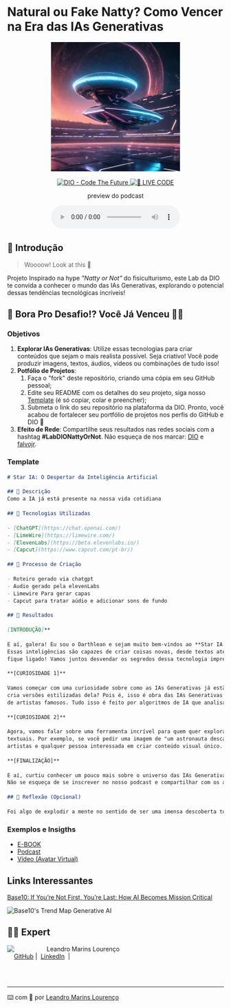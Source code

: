 # Natural ou Fake Natty? Como Vencer na Era das IAs Generativas
<p align="center">
<img 
    src="./assets/cover.png"
    width="300"
/>
</p>

<p align="center">
<a href="https://dio.me/">
    <img 
        src="https://img.shields.io/badge/DIO-Code_The_Future-28DA77?logo=youtube" 
        alt="DIO - Code The Future">
</a>
<a href="https://dio.me/">
<img 
    src="https://img.shields.io/badge/🔴_LIVE_CODE-FF5E72" 
    alt="🔴 LIVE CODE">
</a>
</p>

<p align="center">
    preview do podcast
</p>

<div align="center">
    <audio src="output/podcast_editado.MP3" controls title="Podcast editado"></audio>
</div>


## 🚀 Introdução

> Woooow! Look at this 👀

Projeto Inspirado na hype _"Natty or Not"_ do fisiculturismo, este Lab da DIO te convida a conhecer o mundo das IAs Generativas, explorando o potencial dessas tendências tecnológicas incríveis!

## 🎯 Bora Pro Desafio!? Você Já Venceu 💪🤓

### Objetivos

1. **Explorar IAs Generativas**: Utilize essas tecnologias para criar conteúdos que sejam o mais realista possível. Seja criativo! Você pode produzir imagens, textos, áudios, vídeos ou combinações de tudo isso!
1. **Potfólio de Projetos**:
    1. Faça o "fork" deste repositório, criando uma cópia em seu GitHub pessoal;
    2. Edite seu README com os detalhes do seu projeto, siga nosso [Template](#template) (é só copiar, colar e preencher);
    3. Submeta o link do seu repositório na plataforma da DIO. Pronto, você acabou de fortalecer seu portfólio de projetos nos perfis do GitHub e DIO 🚀
1. **Efeito de Rede**: Compartilhe seus resultados nas redes sociais com a hashtag **#LabDIONattyOrNot**. Não esqueça de nos marcar: [DIO](https://www.linkedin.com/school/dio-makethechange) e [falvojr](https://www.linkedin.com/in/falvojr).

### Template

```markdown
# Star IA: O Despertar da Inteligência Artificial

## 📒 Descrição
Como a IA já está presente na nossa vida cotidiana

## 🤖 Tecnologias Utilizadas

- [ChatGPT](https://chat.openai.com/)
- [LimeWire](https://limewire.com/)
- [ElevenLabs](https://beta.elevenlabs.io/)
- [Capcut](https://www.capcut.com/pt-br/)

## 🧐 Processo de Criação

- Roteiro gerado via chatgpt
- Audio gerado pela elevenLabs
- Limewire Para gerar capas
- Capcut para tratar aúdio e adicionar sons de fundo

## 🚀 Resultados

[INTRODUÇÃO]**

E aí, galera! Eu sou o Darthlean e sejam muito bem-vindos ao **Star IA: O Despertar da Inteligência Artificial**! Hoje, vamos explorar um campo fascinante da IA, conhecido como IAs Generativas.
Essas inteligências são capazes de criar coisas novas, desde textos até imagens e músicas. Se você está curioso para saber como isso funciona e como já está impactando o nosso dia a dia, 
fique ligado! Vamos juntos desvendar os segredos dessa tecnologia impressionante. Apertem os cintos, porque o conhecimento vai decolar!

**[CURIOSIDADE 1]**

Vamos começar com uma curiosidade sobre como as IAs Generativas já estão presentes na nossa rotina. Você já usou algum aplicativo de edição de fotos que melhora automaticamente a imagem ou até
cria versões estilizadas dela? Pois é, isso é obra das IAs Generativas! Um exemplo famoso é o app Prisma, que transforma suas fotos em verdadeiras obras de arte, aplicando estilos de pintura
de artistas famosos. Tudo isso é feito por algoritmos de IA que analisam a imagem e aplicam os efeitos de maneira inteligente. Impressionante, não?

**[CURIOSIDADE 2]**

Agora, vamos falar sobre uma ferramenta incrível para quem quer explorar as IAs Generativas: o DALL-E, criado pela OpenAI. O DALL-E é um modelo de IA que gera imagens a partir de descrições 
textuais. Por exemplo, se você pedir uma imagem de "um astronauta descansando em uma praia tropical", o DALL-E vai criar essa imagem para você. É uma ferramenta poderosa para designers, 
artistas e qualquer pessoa interessada em criar conteúdo visual único. E o melhor de tudo, você não precisa ser um expert em programação para começar a usar e se divertir com o DALL-E!

**[FINALIZAÇÃO]**

E aí, curtiu conhecer um pouco mais sobre o universo das IAs Generativas? Espero que essas curiosidades tenham despertado seu interesse e te motivado a explorar mais sobre o assunto.
Não se esqueça de se inscrever no nosso podcast e compartilhar com os amigos! Eu sou Darthlean e esse foi o **Code Quest** dessa semana. Até a próxima, e que a força da IA esteja com você!

## 💭 Reflexão (Opcional)

Foi algo de explodir a mente no sentido de ser uma imensa descoberta toda essa tecnologia estar disponível a todos!
```

### Exemplos e Insigths

- [E-BOOK](/exemplos/E-BOOK.md)
- [Podcast](/exemplos/PODCAST.md)
- [Vídeo (Avatar Virtual)](/exemplos/VIDEO.md)

## Links Interessantes

[Base10: If You’re Not First, You’re Last: How AI Becomes Mission Critical](https://base10.vc/post/generative-ai-mission-critical/)

![Base10's Trend Map Generative AI](https://github.com/digitalinnovationone/lab-natty-or-not/assets/730492/f4df26e8-f8f7-4419-8252-c69d73ea930c)

## 👨‍💻 Expert

<p>
    <img 
      align=left 
      margin=10 
      width=80 
      src="https://avatars.githubusercontent.com/u/74993588?v=4"/>
    <p>&nbsp&nbsp&nbspLeandro Marins Lourenço<br>
    &nbsp&nbsp&nbsp
    <a href="https://github.com/Darthlean">
    GitHub</a>&nbsp;|&nbsp;
    <a href="https://www.linkedin.com/in/leandro-marins-lourenço-b6b2622b1">LinkedIn</a>
&nbsp;|&nbsp;
    </p>
</p>
<br/><br/>
<p>

---

⌨️ com 💜 por [Leandro Marins Lourenço](https://github.com/Darthlean)
